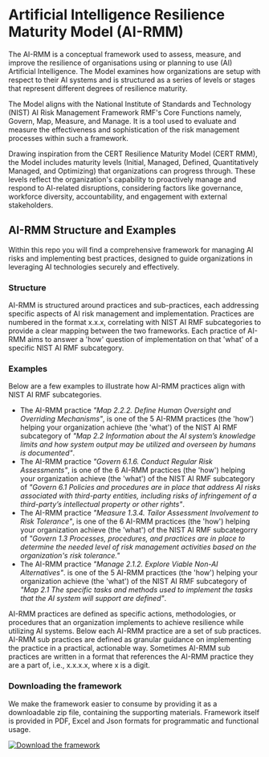 # Artificial Intelligence Resilience Maturity Model (AI-RMM)

The AI-RMM is a conceptual framework used to assess, measure, and improve the resilience of organisations using or planning to use (AI) Artificial Intelligence. The Model examines how organizations are setup with respect to their AI systems and is structured as a series of levels or stages that represent different degrees of resilience maturity.

The Model aligns with the National Institute of Standards and Technology (NIST) AI Risk Management Framework RMF's Core Functions namely,  Govern, Map, Measure, and Manage. It is a tool used to evaluate and measure the effectiveness and sophistication of the risk management processes within such a framework.

Drawing inspiration from the CERT Resilience Maturity Model (CERT RMM), the Model includes maturity levels (Initial, Managed, Defined, Quantitatively Managed, and Optimizing)  that organizations can progress through. These levels reflect the organization's capability to proactively manage and respond to AI-related disruptions, considering factors like governance, workforce diversity, accountability, and engagement with external stakeholders.

## AI-RMM Structure and Examples

Within this repo you will find a comprehensive framework for managing AI risks and implementing best practices, designed to guide organizations in leveraging AI technologies securely and effectively.

### Structure 

AI-RMM is structured around practices and sub-practices, each addressing specific aspects of AI risk management and implementation. Practices are numbered in the format x.x.x, correlating with NIST AI RMF subcategories to provide a clear mapping between the two frameworks. Each practice of AI-RMM aims to answer a 'how' question of implementation on that 'what' of a specific NIST AI RMF subcategory. 

### Examples 

Below are a few examples to illustrate how AI-RMM practices align with NIST AI RMF subcategories.

- The AI-RMM practice _"Map 2.2.2. Define Human Oversight and Overriding Mechanisms"_, is one of the 5 AI-RMM practices (the 'how') helping your organization achieve (the 'what') of the NIST AI RMF subcategory of _"Map 2.2 Information about the AI system’s knowledge limits and how system output may be utilized and overseen by humans is documented"_. 
- The AI-RMM practice _"Govern 6.1.6. Conduct Regular Risk Assessments"_, is one of the 6 AI-RMM practices (the 'how') helping your organization achieve (the 'what') of the NIST AI RMF subcategory of _"Govern 6.1 Policies and procedures are in place that address AI risks associated with third-party entities, including risks of infringement of a third-party’s intellectual property or other rights"_.
- The AI-RMM practice _"Measure 1.3.4. Tailor Assessment Involvement to Risk Tolerance"_, is one of the 6 AI-RMM practices (the 'how') helping your organization achieve (the 'what') of the NIST AI RMF subcategorry of _"Govern 1.3 Processes, procedures, and practices are in place to determine the needed level of risk management activities based on the organization's risk tolerance."_
- The AI-RMM practice _"Manage 2.1.2. Explore Viable Non-AI Alternatives"_. is one of the 5 AI-RMM practices (the 'how') helping your organization achieve (the 'what') of the NIST AI RMF subcategory of _"Map 2.1 The specific tasks and methods used to implement the tasks that the AI system will support are defined"_.

AI-RMM practices are defined as specific actions, methodologies, or procedures that an organization implements to achieve resilience while utilizing AI systems. Below each AI-RMM practice are a set of sub practices. AI-RMM sub practices are defined as granular guidance on implementing the practice in a practical, actionable way. Sometimes AI-RMM sub practices are written in a format that references the AI-RMM practice they are a part of, i.e., x.x.x.x, where x is a digit. 

### Downloading the framework

We make the framework easier to consume by providing it as a downloadable zip file, containing the supporting materials. Framework itself is provided in PDF, Excel and Json formats for programmatic and functional usage.

[![Download the framework](https://img.shields.io/badge/RiskFrame.ai-Download_the_framework-2ea44f?style=for-the-badge)](https://www.riskframe.ai/download-framework)
